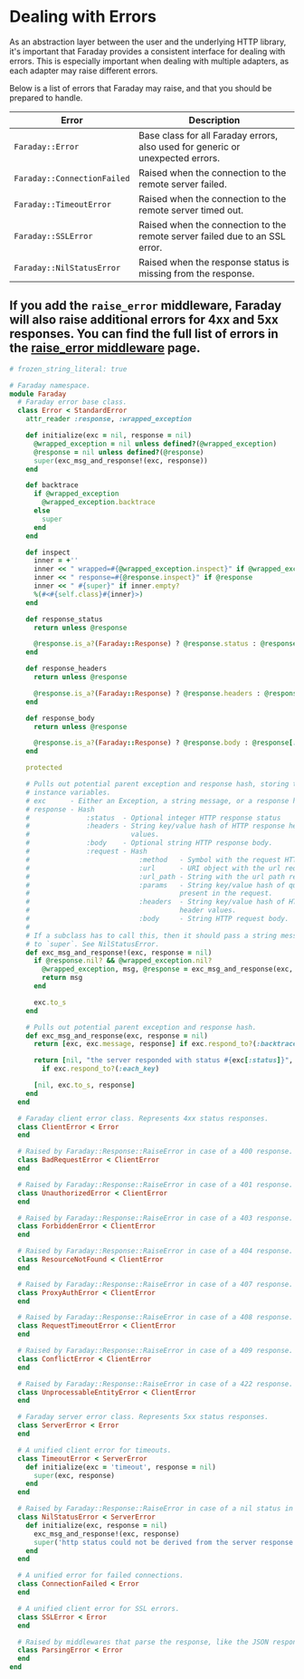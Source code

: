 # Dealing with Errors

As an abstraction layer between the user and the underlying HTTP library,
it's important that Faraday provides a consistent interface for dealing with errors.
This is especially important when dealing with multiple adapters, as each adapter may raise different errors.

Below is a list of errors that Faraday may raise, and that you should be prepared to handle.

| Error                       | Description                                                                    |
|-----------------------------|--------------------------------------------------------------------------------|
| `Faraday::Error`            | Base class for all Faraday errors, also used for generic or unexpected errors. |
| `Faraday::ConnectionFailed` | Raised when the connection to the remote server failed.                        |
| `Faraday::TimeoutError`     | Raised when the connection to the remote server timed out.                     |
| `Faraday::SSLError`         | Raised when the connection to the remote server failed due to an SSL error.    |
| `Faraday::NilStatusError`   | Raised when the response status is missing from the response.                  |

If you add the `raise_error` middleware, Faraday will also raise additional errors for 4xx and 5xx responses.
You can find the full list of errors in the [raise_error middleware](/middleware/included/raise-errors) page.
-----------

```ruby
# frozen_string_literal: true

# Faraday namespace.
module Faraday
  # Faraday error base class.
  class Error < StandardError
    attr_reader :response, :wrapped_exception

    def initialize(exc = nil, response = nil)
      @wrapped_exception = nil unless defined?(@wrapped_exception)
      @response = nil unless defined?(@response)
      super(exc_msg_and_response!(exc, response))
    end

    def backtrace
      if @wrapped_exception
        @wrapped_exception.backtrace
      else
        super
      end
    end

    def inspect
      inner = +''
      inner << " wrapped=#{@wrapped_exception.inspect}" if @wrapped_exception
      inner << " response=#{@response.inspect}" if @response
      inner << " #{super}" if inner.empty?
      %(#<#{self.class}#{inner}>)
    end

    def response_status
      return unless @response

      @response.is_a?(Faraday::Response) ? @response.status : @response[:status]
    end

    def response_headers
      return unless @response

      @response.is_a?(Faraday::Response) ? @response.headers : @response[:headers]
    end

    def response_body
      return unless @response

      @response.is_a?(Faraday::Response) ? @response.body : @response[:body]
    end

    protected

    # Pulls out potential parent exception and response hash, storing them in
    # instance variables.
    # exc      - Either an Exception, a string message, or a response hash.
    # response - Hash
    #              :status  - Optional integer HTTP response status
    #              :headers - String key/value hash of HTTP response header
    #                         values.
    #              :body    - Optional string HTTP response body.
    #              :request - Hash
    #                           :method   - Symbol with the request HTTP method.
    #                           :url      - URI object with the url requested.
    #                           :url_path - String with the url path requested.
    #                           :params   - String key/value hash of query params
    #                                     present in the request.
    #                           :headers  - String key/value hash of HTTP request
    #                                     header values.
    #                           :body     - String HTTP request body.
    #
    # If a subclass has to call this, then it should pass a string message
    # to `super`. See NilStatusError.
    def exc_msg_and_response!(exc, response = nil)
      if @response.nil? && @wrapped_exception.nil?
        @wrapped_exception, msg, @response = exc_msg_and_response(exc, response)
        return msg
      end

      exc.to_s
    end

    # Pulls out potential parent exception and response hash.
    def exc_msg_and_response(exc, response = nil)
      return [exc, exc.message, response] if exc.respond_to?(:backtrace)

      return [nil, "the server responded with status #{exc[:status]}", exc] \
        if exc.respond_to?(:each_key)

      [nil, exc.to_s, response]
    end
  end

  # Faraday client error class. Represents 4xx status responses.
  class ClientError < Error
  end

  # Raised by Faraday::Response::RaiseError in case of a 400 response.
  class BadRequestError < ClientError
  end

  # Raised by Faraday::Response::RaiseError in case of a 401 response.
  class UnauthorizedError < ClientError
  end

  # Raised by Faraday::Response::RaiseError in case of a 403 response.
  class ForbiddenError < ClientError
  end

  # Raised by Faraday::Response::RaiseError in case of a 404 response.
  class ResourceNotFound < ClientError
  end

  # Raised by Faraday::Response::RaiseError in case of a 407 response.
  class ProxyAuthError < ClientError
  end

  # Raised by Faraday::Response::RaiseError in case of a 408 response.
  class RequestTimeoutError < ClientError
  end

  # Raised by Faraday::Response::RaiseError in case of a 409 response.
  class ConflictError < ClientError
  end

  # Raised by Faraday::Response::RaiseError in case of a 422 response.
  class UnprocessableEntityError < ClientError
  end

  # Faraday server error class. Represents 5xx status responses.
  class ServerError < Error
  end

  # A unified client error for timeouts.
  class TimeoutError < ServerError
    def initialize(exc = 'timeout', response = nil)
      super(exc, response)
    end
  end

  # Raised by Faraday::Response::RaiseError in case of a nil status in response.
  class NilStatusError < ServerError
    def initialize(exc, response = nil)
      exc_msg_and_response!(exc, response)
      super('http status could not be derived from the server response')
    end
  end

  # A unified error for failed connections.
  class ConnectionFailed < Error
  end

  # A unified client error for SSL errors.
  class SSLError < Error
  end

  # Raised by middlewares that parse the response, like the JSON response middleware.
  class ParsingError < Error
  end
end

```
